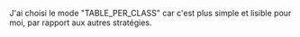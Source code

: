 J'ai choisi le mode "TABLE_PER_CLASS" car c'est plus simple et lisible pour moi, par rapport aux autres stratégies.